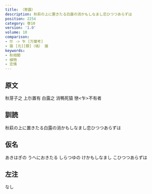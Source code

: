 ```yaml
---
title: （寄露）
description: 秋萩の上に置きたる白露の消かもしなまし恋ひつつあらずは
position: 2254
category: 巻10
version: '1.0'
volume: 10
comparison:
- 尓 -> 乍 [万葉考]
- 猿 [元][類]（塙） 猨
keywords:
- 秋相聞
- 植物
- 恋情
---
```


## 原文

秋芽子之 上尓置有 白露之 消鴨死猿 戀<乍>不有者

## 訓読

秋萩の上に置きたる白露の消かもしなまし恋ひつつあらずは

## 仮名

あきはぎの うへにおきたる しらつゆの けかもしなまし こひつつあらずは

## 左注

なし
